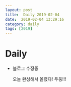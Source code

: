 ```yaml
---
layout: post
title:  Daily 2019-02-04
date:  2019-02-04 13:29:16
category: daily
tags: [2019]
---
```


# Daily

- 블로그  수정중

  오늘 완성해서 올렸다! 두둥!!!